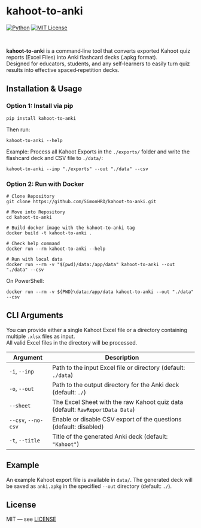 # kahoot-to-anki
[![Python](https://img.shields.io/badge/python-3.9+-blue.svg)](#installation)
[![MIT License](https://img.shields.io/badge/license-MIT-blue.svg)](LICENSE)

<br>

**kahoot-to-anki** is a command‑line tool that converts exported Kahoot quiz reports (Excel Files) into Anki flashcard decks (.apkg format).<br>
Designed for educators, students, and any self-learners to easily turn quiz results into effective spaced‑repetition decks.

## Installation & Usage
### Option 1: Install via pip
```
pip install kahoot-to-anki
```
Then run:
```
kahoot-to-anki --help
```
Example: Process all Kahoot Exports in the `./exports/` folder and write the flashcard deck and CSV file to `./data/`:
```
kahoot-to-anki --inp "./exports" --out "./data" --csv
```

### Option 2: Run with Docker
```
# Clone Repository
git clone https://github.com/SimonHRD/kahoot-to-anki.git

# Move into Repository
cd kahoot-to-anki

# Build docker image with the kahoot-to-anki tag
docker build -t kahoot-to-anki .

# Check help command
docker run --rm kahoot-to-anki --help

# Run with local data
docker run --rm -v "$(pwd)/data:/app/data" kahoot-to-anki --out "./data" --csv
```

On PowerShell:
```
docker run --rm -v ${PWD}\data:/app/data kahoot-to-anki --out "./data" --csv
```

## CLI Arguments
You can provide either a single Kahoot Excel file or a directory containing multiple `.xlsx` files as input.<br>
All valid Excel files in the directory will be processed.

| Argument             | Description                                                                    |
|----------------------|--------------------------------------------------------------------------------|
| `-i`, `--inp`        | Path to the input Excel file or directory (default: `./data`)                  |
| `-o`, `--out`        | Path to the output directory for the Anki deck (default: `./`)                 |
| `--sheet`            | The Excel Sheet with the raw Kahoot quiz data (default: `RawReportData Data`)  |    
| `--csv`, `--no-csv`  | Enable or disable CSV export of the questions (default: disabled)              |
| `-t`, `--title`      | Title of the generated Anki deck (default: `"Kahoot"`)                         |


## Example
An example Kahoot export file is available in `data/`. The generated deck will be saved as `anki.apkg` in the specified `--out` directory (default: `./`).

## License
MIT — see [LICENSE](./LICENSE)
